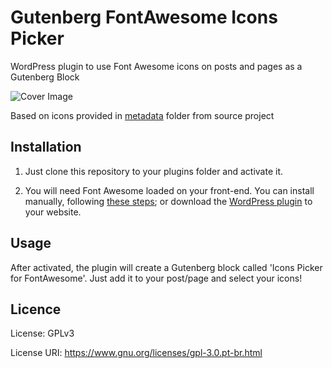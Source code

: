 # Gutenberg FontAwesome Icons Picker
WordPress plugin to use Font Awesome icons on posts and pages as a Gutenberg Block

![Cover Image](https://i.ibb.co/vz7B5Xd/Screenshot-2020-05-28-Edit-Post-Valkyria-tech-Word-Press.png)

Based on icons provided in [metadata](https://github.com/FortAwesome/Font-Awesome/tree/master/metadata) folder from source project

## Installation
1. Just clone this repository to your plugins folder and activate it.

2. You will need Font Awesome loaded on your front-end. You can install manually, following [these steps](https://fontawesome.com/how-to-use/on-the-web/setup/hosting-font-awesome-yourself); or download the [WordPress plugin](https://br.wordpress.org/plugins/font-awesome/) to your website.

## Usage
After activated, the plugin will create a Gutenberg block called 'Icons Picker for FontAwesome'. Just add it to your post/page and select your icons!

## Licence
License: GPLv3

License URI: https://www.gnu.org/licenses/gpl-3.0.pt-br.html
